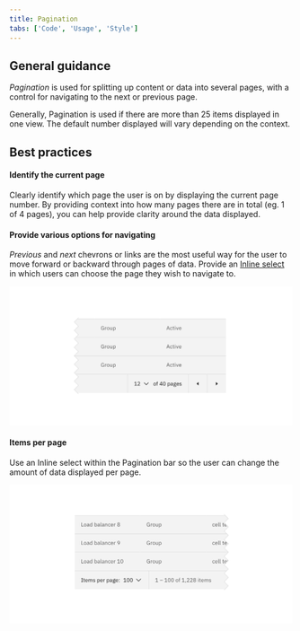 ```yaml
---
title: Pagination
tabs: ['Code', 'Usage', 'Style']
---
```


## General guidance

_Pagination_ is used for splitting up content or data into several pages, with a control for navigating to the next or previous page.

Generally, Pagination is used if there are more than 25 items displayed in one view. The default number displayed will vary depending on the context.

## Best practices

#### Identify the current page

Clearly identify which page the user is on by displaying the current page number. By providing context into how many pages there are in total (eg. 1 of 4 pages), you can help provide clarity around the data displayed.

#### Provide various options for navigating

_Previous_ and _next_ chevrons or links are the most useful way for the user to move forward or backward through pages of data. Provide an [Inline select](/components/select) in which users can choose the page they wish to navigate to.

<image-component cols="8">

![Example of pagination controls on data table](images/pagination-usage-1.png)

</image-component>

#### Items per page

Use an Inline select within the Pagination bar so the user can change the amount of data displayed per page.

<image-component cols="8">

![Example of items per page on data table](images/pagination-usage-2.png)

</image-component>